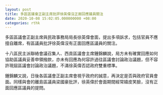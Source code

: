 ```yaml
---
layout: post
title: 多區區議會正副主席批評徐英偉沒正面回應議員關注
date: 2020-10-08 15:02:05.000000000 +08:00
categories: rthk
---
```


多區區議會正副主席與民政事務局局長徐英偉會面，提出多項訴求，包括官員不應擅自離席，有區議員批評徐英偉沒有正面回應區議員的關注。

十八區民主派聯絡會議召集人、西貢區議會主席鍾錦麟說，局方未有確實回應如何協助區議員妥善申領撥款，亦未有回應為何容許過往區議會討論政治議題，但不容許現屆區議會討論政治議題，不滿徐英偉否認政府雙重標準。

鍾錦麟又說，日後各區議會正副主席會視乎政府的誠意，再決定是否與政府官員會面。同樣與會的離島區議員梁國豪批評，徐英偉於會面期間經常嬉皮笑臉，沒有正面回應區議員的提問。
